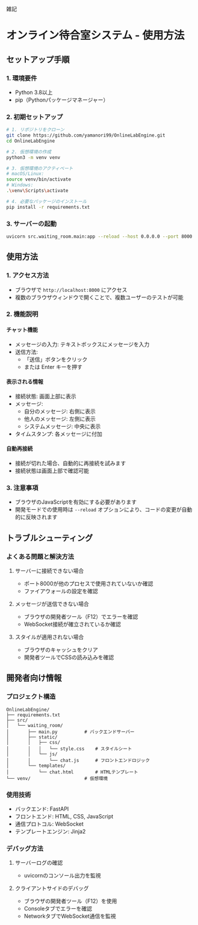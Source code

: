 雑記

# オンライン待合室システム - 使用方法

## セットアップ手順

### 1. 環境要件
- Python 3.8以上
- pip（Pythonパッケージマネージャー）

### 2. 初期セットアップ

```bash
# 1. リポジトリをクローン
git clone https://github.com/yamanori99/OnlineLabEngine.git
cd OnlineLabEngine

# 2. 仮想環境の作成
python3 -m venv venv

# 3. 仮想環境のアクティベート
# macOS/Linux:
source venv/bin/activate
# Windows:
.\venv\Scripts\activate

# 4. 必要なパッケージのインストール
pip install -r requirements.txt
```

### 3. サーバーの起動

```bash
uvicorn src.waiting_room.main:app --reload --host 0.0.0.0 --port 8000
```

## 使用方法

### 1. アクセス方法
- ブラウザで `http://localhost:8000` にアクセス
- 複数のブラウザウィンドウで開くことで、複数ユーザーのテストが可能

### 2. 機能説明

#### チャット機能
- メッセージの入力: テキストボックスにメッセージを入力
- 送信方法:
  - 「送信」ボタンをクリック
  - または Enter キーを押す

#### 表示される情報
- 接続状態: 画面上部に表示
- メッセージ:
  - 自分のメッセージ: 右側に表示
  - 他人のメッセージ: 左側に表示
  - システムメッセージ: 中央に表示
- タイムスタンプ: 各メッセージに付加

#### 自動再接続
- 接続が切れた場合、自動的に再接続を試みます
- 接続状態は画面上部で確認可能

### 3. 注意事項
- ブラウザのJavaScriptを有効にする必要があります
- 開発モードでの使用時は `--reload` オプションにより、コードの変更が自動的に反映されます

## トラブルシューティング

### よくある問題と解決方法

1. サーバーに接続できない場合
   - ポート8000が他のプロセスで使用されていないか確認
   - ファイアウォールの設定を確認

2. メッセージが送信できない場合
   - ブラウザの開発者ツール（F12）でエラーを確認
   - WebSocket接続が確立されているか確認

3. スタイルが適用されない場合
   - ブラウザのキャッシュをクリア
   - 開発者ツールでCSSの読み込みを確認

## 開発者向け情報

### プロジェクト構造
```
OnlineLabEngine/
├── requirements.txt
├── src/
│   └── waiting_room/
│       ├── main.py          # バックエンドサーバー
│       ├── static/
│       │   ├── css/
│       │   │   └── style.css    # スタイルシート
│       │   └── js/
│       │       └── chat.js      # フロントエンドロジック
│       └── templates/
│           └── chat.html        # HTMLテンプレート
└── venv/                    # 仮想環境
```

### 使用技術
- バックエンド: FastAPI
- フロントエンド: HTML, CSS, JavaScript
- 通信プロトコル: WebSocket
- テンプレートエンジン: Jinja2

### デバッグ方法
1. サーバーログの確認
   - uvicornのコンソール出力を監視

2. クライアントサイドのデバッグ
   - ブラウザの開発者ツール（F12）を使用
   - Consoleタブでエラーを確認
   - NetworkタブでWebSocket通信を監視